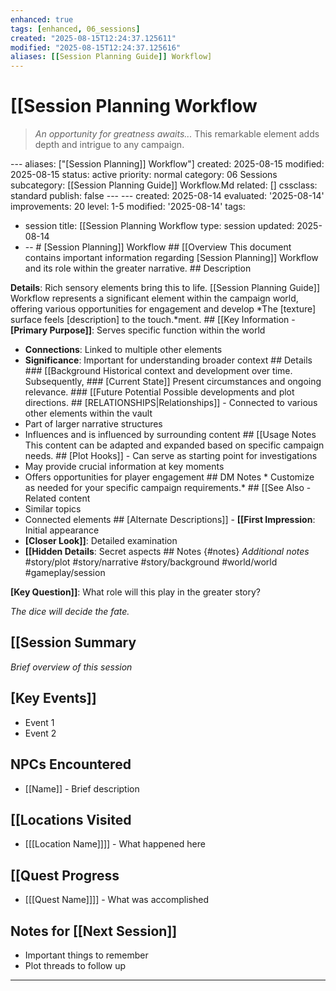 ```yaml
---
enhanced: true
tags: [enhanced, 06_sessions]
created: "2025-08-15T12:24:37.125611"
modified: "2025-08-15T12:24:37.125616"
aliases: [[Session Planning Guide]] Workflow]
---
```


# [[Session Planning Workflow

> *An opportunity for greatness awaits...* This remarkable element adds depth and intrigue to any campaign.

--- aliases: ["[Session Planning]] Workflow"]
created: 2025-08-15
modified: 2025-08-15
status: active
priority: normal
category: 06 Sessions
subcategory: [[Session Planning Guide]] Workflow.Md
related: []
cssclass: standard
publish: false --- ---
created: 2025-08-14
evaluated: '2025-08-14'
improvements: 20
level: 1-5
modified: '2025-08-14'
tags:
- session title: [[Session Planning Workflow
type: session
updated: 2025-08-14
- -- # [Session Planning]] Workflow ## [[Overview This document contains important information regarding [Session Planning]] Workflow and its role within the greater narrative. ## Description

**Details**: Rich sensory elements bring this to life. [[Session Planning Guide]] Workflow represents a significant element within the campaign world, offering various opportunities for engagement and develop
*The [texture] surface feels [description] to the touch.*ment. ## [[Key Information - **[Primary Purpose]]**: Serves specific function within the world
- **Connections**: Linked to multiple other elements
- **Significance**: Important for understanding broader context ## Details ### [[Background Historical context and development over time. Subsequently, ### [Current State]] Present circumstances and ongoing relevance. ### [[Future Potential Possible developments and plot directions. ## [RELATIONSHIPS|Relationships]] - Connected to various other elements within the vault
- Part of larger narrative structures
- Influences and is influenced by surrounding content ## [[Usage Notes This content can be adapted and expanded based on specific campaign needs. ## [Plot Hooks]] - Can serve as starting point for investigations
- May provide crucial information at key moments
- Offers opportunities for player engagement ## DM Notes * Customize as needed for your specific campaign requirements.* ## [[See Also - Related content
- Similar topics
- Connected elements ## [Alternate Descriptions]] - **[[First Impression**: Initial appearance
- **[Closer Look]]**: Detailed examination
- **[[Hidden Details**: Secret aspects ## Notes {#notes} *Additional notes* #story/plot
#story/narrative
#story/background
#world/world
#gameplay/session

**[Key Question]]**: What role will this play in the greater story?

*The dice will decide the fate.*
## [[Session Summary
*Brief overview of this session*

## [Key Events]]
- Event 1
- Event 2

## NPCs Encountered
- [[Name]] - Brief description

## [[Locations Visited
- [[[Location Name]]]] - What happened here

## [[Quest Progress
- [[[Quest Name]]]] - What was accomplished

## Notes for [[Next Session]]
- Important things to remember
- Plot threads to follow up

---
